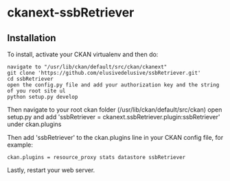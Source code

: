 # ckanext-ssbRetriever

Installation
------------

To install, activate your CKAN virtualenv and then do:

    navigate to "/usr/lib/ckan/default/src/ckan/ckanext"
    git clone 'https://github.com/elusivedelusive/ssbRetriever.git'
    cd ssbRetriever
    open the config.py file and add your authorization key and the string of you root site ul
    python setup.py develop

Then
    navigate to your root ckan folder (/usr/lib/ckan/default/src/ckan)
    open setup.py and add 'ssbRetriever = ckanext.ssbRetriever.plugin:ssbRetriever' under ckan.plugins

Then add 'ssbRetriever' to the ckan.plugins line in your CKAN config file, for
example:

    ckan.plugins = resource_proxy stats datastore ssbRetriever

Lastly, restart your web server.
